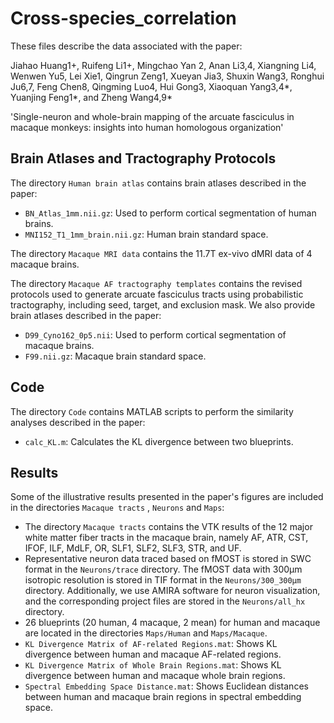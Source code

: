 # Cross-species_correlation
These files describe the data associated with the paper:  

Jiahao Huang1+, Ruifeng Li1+, Mingchao Yan 2, Anan Li3,4, Xiangning Li4, Wenwen Yu5, Lei Xie1, Qingrun Zeng1, Xueyan Jia3, Shuxin Wang3, Ronghui Ju6,7, Feng Chen8, Qingming Luo4, Hui Gong3, Xiaoquan Yang3,4*, Yuanjing Feng1*, and Zheng Wang4,9* 

'Single-neuron and whole-brain mapping of the arcuate fasciculus in macaque monkeys: insights into human homologous organization'  

## Brain Atlases and Tractography Protocols  
The directory `Human brain atlas` contains brain atlases described in the paper:  
* `BN_Atlas_1mm.nii.gz`: Used to perform cortical segmentation of human brains.
* `MNI152_T1_1mm_brain.nii.gz`: Human brain standard space.

The directory `Macaque MRI data` contains the 11.7T ex-vivo dMRI data of 4 macaque brains.

The directory `Macaque AF tractography templates` contains the revised protocols used to generate arcuate fasciculus tracts using probabilistic tractography, including seed, target, and exclusion mask. We also provide brain atlases described in the paper:
* `D99_Cyno162_0p5.nii`: Used to perform cortical segmentation of macaque brains.
* `F99.nii.gz`: Macaque brain standard space.

## Code  
The directory `Code` contains MATLAB scripts to perform the similarity analyses described in the paper:  
* `calc_KL.m`: Calculates the KL divergence between two blueprints.

## Results  
Some of the illustrative results presented in the paper's figures are included in the directories `Macaque tracts` , `Neurons` and `Maps`:  
* The directory `Macaque tracts` contains the VTK results of the 12 major white matter fiber tracts in the macaque brain, namely AF, ATR, CST, IFOF, ILF, MdLF, OR, SLF1, SLF2, SLF3, STR, and UF.
* Representative neuron data traced based on fMOST is stored in SWC format in the `Neurons/trace` directory. The fMOST data with 300μm isotropic resolution is stored in TIF format in the `Neurons/300_300μm` directory. Additionally, we use AMIRA software for neuron visualization, and the corresponding project files are stored in the `Neurons/all_hx` directory.
* 26 blueprints (20 human, 4 macaque, 2 mean) for human and macaque are located in the directories `Maps/Human` and `Maps/Macaque`.  
* `KL Divergence Matrix of AF-related Regions.mat`: Shows KL divergence between human and macaque AF-related regions.
* `KL Divergence Matrix of Whole Brain Regions.mat`: Shows KL divergence between human and macaque whole brain regions.
* `Spectral Embedding Space Distance.mat`: Shows Euclidean distances between human and macaque brain regions in spectral embedding space.




